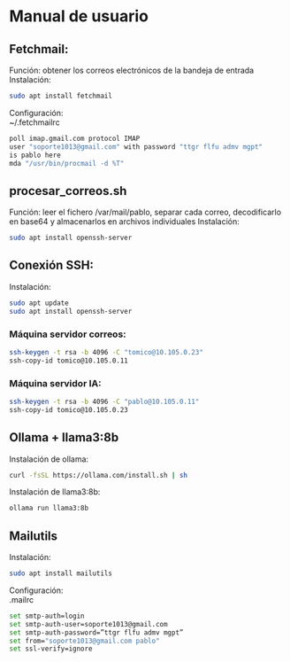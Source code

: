 # Manual de usuario
## Fetchmail:
Función: obtener los correos electrónicos de la bandeja de entrada  
Instalación:  
```bash
sudo apt install fetchmail
```  
Configuración:  
~/.fetchmailrc
```bash
poll imap.gmail.com protocol IMAP
user "soporte1013@gmail.com" with password "ttgr flfu admv mgpt"
is pablo here
mda "/usr/bin/procmail -d %T"
```  
## procesar_correos.sh  
Función: leer el fichero /var/mail/pablo, separar cada correo, decodificarlo en base64 y almacenarlos en archivos individuales
Instalación:
```bash
sudo apt install openssh-server
```  
## Conexión SSH: 
Instalación:  
```bash
sudo apt update
sudo apt install openssh-server
```  
### Máquina servidor correos:
```bash
ssh-keygen -t rsa -b 4096 -C "tomico@10.105.0.23"
ssh-copy-id tomico@10.105.0.11
```
### Máquina servidor IA: 
```bash
ssh-keygen -t rsa -b 4096 -C "pablo@10.105.0.11"
ssh-copy-id tomico@10.105.0.23
```  
## Ollama + llama3:8b
Instalación de ollama:  
```bash
curl -fsSL https://ollama.com/install.sh | sh
```  
Instalación de llama3:8b:
```bash
ollama run llama3:8b
```  
## Mailutils
Instalación:
```bash
sudo apt install mailutils
```  
Configuración:  
.mailrc
```bash
set smtp-auth=login
set smtp-auth-user=soporte1013@gmail.com
set smtp-auth-password=”ttgr flfu admv mgpt”
set from="soporte1013@gmail.com pablo"
set ssl-verify=ignore
```
